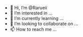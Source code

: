 - 👋 Hi, I’m @Rarueii
- 👀 I’m interested in ...
- 🌱 I’m currently learning ...
- 💞️ I’m looking to collaborate on ...
- 📫 How to reach me ...

<!---
Rarueii/Rarueii is a ✨ special ✨ repository because its `README.md` (this file) appears on your GitHub profile.
You can click the Preview link to take a look at your changes.
--->
